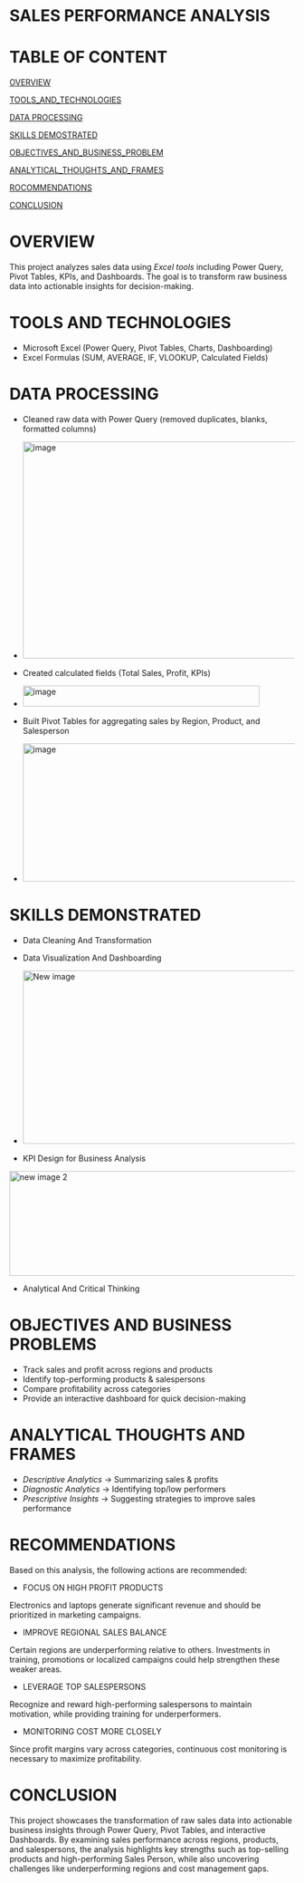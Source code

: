 # SALES PERFORMANCE ANALYSIS
#  TABLE OF CONTENT
[OVERVIEW](#OVERVIEW)

[TOOLS_AND_TECHNOLOGIES](#TOOLS-AND-TECHNOLOGIES)

[DATA PROCESSING](#DATA-PROCESSING)

[SKILLS DEMOSTRATED](#SKILLS-DEMONSTRATED)

[OBJECTIVES_AND_BUSINESS_PROBLEM](#OBJECTIVES-AND-BUSINESS_PROBLEM)

[ANALYTICAL_THOUGHTS_AND_FRAMES](#ANALYTICAL-THOUGHS-AND-FRAMES)

[ROCOMMENDATIONS](#ROCOMMENDATIONS)

[CONCLUSION](#CONCLUSION) 



# OVERVIEW
This project analyzes sales data using *Excel tools* including Power Query, Pivot Tables, KPIs, and Dashboards. The goal is to transform raw business data into actionable insights for decision-making.

#  TOOLS AND TECHNOLOGIES

* Microsoft Excel (Power Query, Pivot Tables, Charts, Dashboarding)
* Excel Formulas (SUM, AVERAGE, IF, VLOOKUP, Calculated Fields)

#  DATA PROCESSING

* Cleaned raw data with Power Query (removed duplicates, blanks, formatted columns)
* <img width="911" height="383" alt="image" src="https://github.com/user-attachments/assets/b9343b19-da56-40f4-9149-f63ce2955a74" />


* Created calculated fields (Total Sales, Profit, KPIs)
* <img width="418" height="37" alt="image" src="https://github.com/user-attachments/assets/96ef584f-0c9e-454f-8ef1-a67747615f26" />

* Built Pivot Tables for aggregating sales by Region, Product, and Salesperson
* <img width="791" height="244" alt="image" src="https://github.com/user-attachments/assets/b2045067-7fdc-411d-a4a8-7ac0a49068c1" />


#  SKILLS DEMONSTRATED

* Data Cleaning And Transformation

* Data Visualization And Dashboarding
* <img width="933" height="306" alt="New image" src="https://github.com/user-attachments/assets/7e178312-9c48-468f-a967-dbc4a3833e74" />


* KPI Design for Business Analysis
<img width="933" height="185" alt="new image 2" src="https://github.com/user-attachments/assets/e9b0c624-4a1b-414f-afb0-9ca44dc1acae" />

* Analytical And Critical Thinking


#  OBJECTIVES AND BUSINESS PROBLEMS

* Track sales and profit across regions and products
* Identify top-performing products & salespersons
* Compare profitability across categories
* Provide an interactive dashboard for quick decision-making


#  ANALYTICAL THOUGHTS AND FRAMES

* *Descriptive Analytics* → Summarizing sales & profits
* *Diagnostic Analytics* → Identifying top/low performers
* *Prescriptive Insights* → Suggesting strategies to improve sales performance


# RECOMMENDATIONS

Based on this analysis, the following actions are recommended:

* FOCUS ON HIGH PROFIT PRODUCTS

Electronics and laptops generate significant revenue and should be prioritized in marketing campaigns.

* IMPROVE REGIONAL SALES BALANCE

Certain regions are underperforming relative to others. Investments in training, promotions or localized campaigns could help strengthen these weaker areas.

* LEVERAGE TOP SALESPERSONS

Recognize and reward high-performing salespersons to maintain motivation, while providing training for underperformers.

* MONITORING COST MORE CLOSELY

Since profit margins vary across categories, continuous cost monitoring is necessary to maximize profitability.

# CONCLUSION

This project showcases the transformation of raw sales data into actionable business insights through Power Query, Pivot Tables, and interactive Dashboards. By examining sales performance across regions, products, and salespersons, the analysis highlights key strengths such as top-selling products and high-performing Sales Person, while also uncovering challenges like underperforming regions and cost management gaps.



